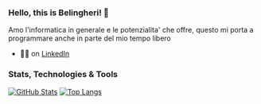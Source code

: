 ### Hello, this is Belingheri! 👋

Amo l'informatica in generale e le potenzialita' che offre, questo mi porta a programmare anche in parte del mio tempo libero

- 👨‍💼 on [LinkedIn](https://www.linkedin.com/in/riccardo-belingheri/)

### Stats, Technologies & Tools

[![GitHub Stats](https://github-readme-stats.vercel.app/api?username=belingheri&line_height=31.5&theme=blue-green&show_icons=true&count_private=true&include_all_commits=true)](https://github.com/belingheri)
[![Top Langs](https://github-readme-stats.vercel.app/api/top-langs/?username=belingheri&layout=compact&theme=blue-green)](https://github.com/belingheri)
